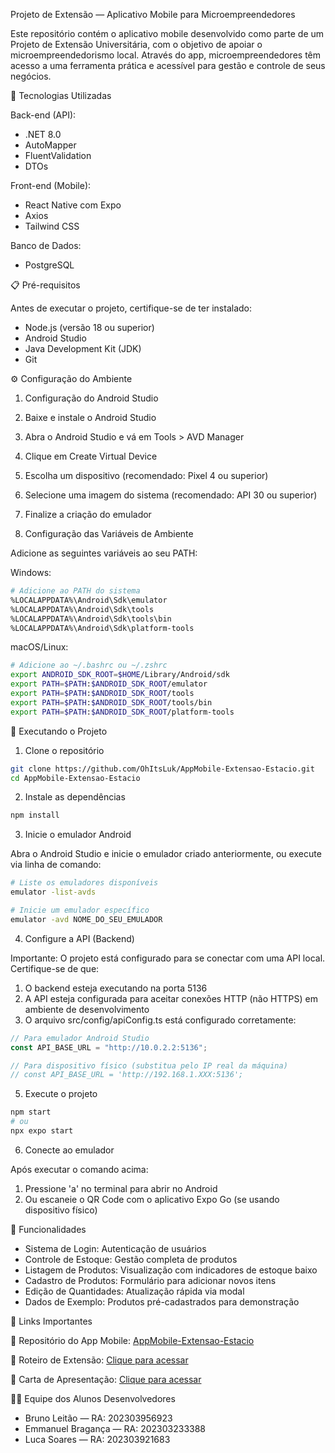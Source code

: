 Projeto de Extensão — Aplicativo Mobile para Microempreendedores

Este repositório contém o aplicativo mobile desenvolvido como parte de um Projeto de Extensão Universitária, com o objetivo de apoiar o microempreendedorismo local. Através do app, microempreendedores têm acesso a uma ferramenta prática e acessível para gestão e controle de seus negócios.

🚀 Tecnologias Utilizadas

Back-end (API):

- .NET 8.0
- AutoMapper
- FluentValidation
- DTOs

Front-end (Mobile):

- React Native com Expo
- Axios
- Tailwind CSS

Banco de Dados:

- PostgreSQL

📋 Pré-requisitos

Antes de executar o projeto, certifique-se de ter instalado:

- Node.js (versão 18 ou superior)
- Android Studio
- Java Development Kit (JDK)
- Git

⚙️ Configuração do Ambiente

1. Configuração do Android Studio

1. Baixe e instale o Android Studio
1. Abra o Android Studio e vá em Tools > AVD Manager
1. Clique em Create Virtual Device
1. Escolha um dispositivo (recomendado: Pixel 4 ou superior)
1. Selecione uma imagem do sistema (recomendado: API 30 ou superior)
1. Finalize a criação do emulador

1. Configuração das Variáveis de Ambiente

Adicione as seguintes variáveis ao seu PATH:

Windows:

```bash
# Adicione ao PATH do sistema
%LOCALAPPDATA%\Android\Sdk\emulator
%LOCALAPPDATA%\Android\Sdk\tools
%LOCALAPPDATA%\Android\Sdk\tools\bin
%LOCALAPPDATA%\Android\Sdk\platform-tools
```

macOS/Linux:

```bash
# Adicione ao ~/.bashrc ou ~/.zshrc
export ANDROID_SDK_ROOT=$HOME/Library/Android/sdk
export PATH=$PATH:$ANDROID_SDK_ROOT/emulator
export PATH=$PATH:$ANDROID_SDK_ROOT/tools
export PATH=$PATH:$ANDROID_SDK_ROOT/tools/bin
export PATH=$PATH:$ANDROID_SDK_ROOT/platform-tools
```

🚀 Executando o Projeto

1. Clone o repositório

```bash
git clone https://github.com/OhItsLuk/AppMobile-Extensao-Estacio.git
cd AppMobile-Extensao-Estacio
```

2. Instale as dependências

```bash
npm install
```

3. Inicie o emulador Android

Abra o Android Studio e inicie o emulador criado anteriormente, ou execute via linha de comando:

```bash
# Liste os emuladores disponíveis
emulator -list-avds

# Inicie um emulador específico
emulator -avd NOME_DO_SEU_EMULADOR
```

4. Configure a API (Backend)

Importante: O projeto está configurado para se conectar com uma API local. Certifique-se de que:

1. O backend esteja executando na porta 5136
2. A API esteja configurada para aceitar conexões HTTP (não HTTPS) em ambiente de desenvolvimento
3. O arquivo src/config/apiConfig.ts está configurado corretamente:

```typescript
// Para emulador Android Studio
const API_BASE_URL = "http://10.0.2.2:5136";

// Para dispositivo físico (substitua pelo IP real da máquina)
// const API_BASE_URL = 'http://192.168.1.XXX:5136';
```

5. Execute o projeto

```bash
npm start
# ou
npx expo start
```

6. Conecte ao emulador

Após executar o comando acima:

1. Pressione 'a' no terminal para abrir no Android
2. Ou escaneie o QR Code com o aplicativo Expo Go (se usando dispositivo físico)

📱 Funcionalidades

- Sistema de Login: Autenticação de usuários
- Controle de Estoque: Gestão completa de produtos
- Listagem de Produtos: Visualização com indicadores de estoque baixo
- Cadastro de Produtos: Formulário para adicionar novos itens
- Edição de Quantidades: Atualização rápida via modal
- Dados de Exemplo: Produtos pré-cadastrados para demonstração

🔗 Links Importantes

📲 Repositório do App Mobile:
[AppMobile-Extensao-Estacio](https://github.com/OhItsLuk/AppMobile-API/)

📝 Roteiro de Extensão:
[Clique para acessar](https://liveestacio-my.sharepoint.com/:w:/g/personal/202303956932_alunos_estacio_br/EfjGNx3v5pJJrV7F9dYBuAEBw5zyNMkZqtBN5HPv0qAT_w?e=LkPnfz)

📄 Carta de Apresentação:
[Clique para acessar](https://liveestacio-my.sharepoint.com/:w:/g/personal/202303956932_alunos_estacio_br/Eb_sR-6qagRCnPlI8hN6X2sBBgL4BDVXdkSnNtqeiWKJ-Q?e=ccAdW8)

👨‍💻 Equipe dos Alunos Desenvolvedores

- Bruno Leitão — RA: 202303956923
- Emmanuel Bragança — RA: 202303233388
- Luca Soares — RA: 202303921683
